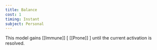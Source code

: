 ```yaml
---
title: Balance
cost: 1
timing: Instant
subject: Personal
---
```

This model gains [[Immune]] [ [[Prone]] ] until the current activation is resolved.